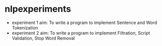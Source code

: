 # nlpexperiments
<ul>
<li>
experiment 1 aim: To write a program to implement Sentence and Word Tokenization
<li>experiment 2 aim: To write a program to implement Filtration, Script Validation, Stop Word Removal
 

 </ul>

